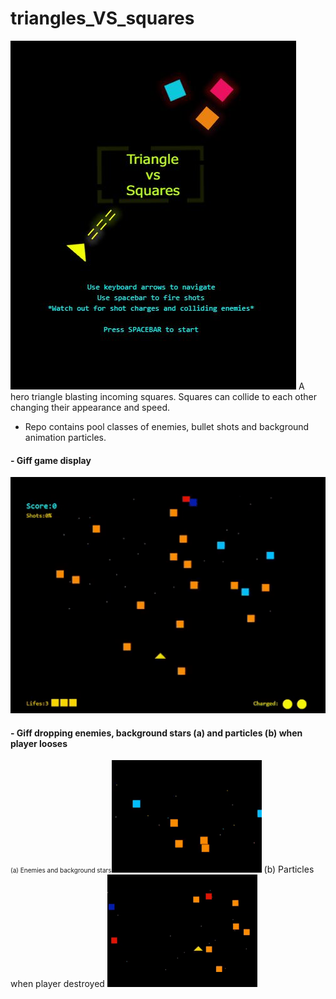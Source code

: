 # triangles_VS_squares
<img src="https://github.com/athangk/triangles_VS_squares/blob/main/game_snip_logo.JPG">
A hero triangle blasting incoming squares.
Squares can collide to each other changing their appearance and speed.

* Repo contains pool classes of enemies, bullet shots and background animation particles.

#### - Giff game display

<p float=left>
<img src="https://github.com/athangk/triangles_VS_squares/blob/main/full_game_giff.gif" width="640">
  </p>


#### - Giff dropping enemies, background stars (a) and particles (b) when player looses 

<p float=left>
  <span style="font-size:10px;">(a) Enemies and background stars</span><img src="https://github.com/athangk/triangles_VS_squares/blob/main/background_dot_maker_giff.gif" width="240">
<span>(b) Particles when player destroyed </span><img src="https://github.com/athangk/triangles_VS_squares/blob/main/Part%231_2.gif" width="240">
  </p>
